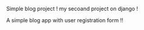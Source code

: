 Simple blog project !
my secoand project  on django !


A simple blog app with user registration form !!
